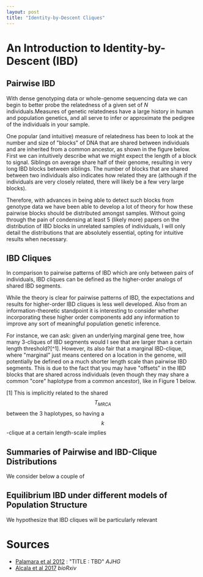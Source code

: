 ```yaml
---
layout: post
title: "Identity-by-Descent Cliques"
---
```


# An Introduction to Identity-by-Descent (IBD)

## Pairwise IBD

With dense genotyping data or whole-genome sequencing data we can begin to better probe the relatedness of a given set of $N$ individuals.Measures of genetic relatedness have a large history in human and population genetics, and all serve to infer or approximate the pedigree of the individuals in your sample.

One popular (and intuitive) measure of relatedness has been to look at the number and size of "blocks" of DNA that are shared between individuals and are inherited from a common ancestor, as shown in the figure below. First we can intuitively describe what we might expect the length of a block to signal. Siblings on average share half of their genome, resulting in very long IBD blocks between siblings. The number of blocks that are shared between two individuals also indicates how related they are (although if the individuals are very closely related, there will likely be a few very large blocks).

<!-- TODO : have a figure describing IBD here -->

Therefore, with advances in being able to detect such blocks from genotype data we have been able to develop a lot of theory for how these pairwise blocks should be distributed amongst samples. Without going through the pain of condensing at least 5 (likely more) papers on the distribution of IBD blocks in unrelated samples of individuals, I will only detail the distributions that are absolutely essential, opting for intuitive results when necessary.

## IBD Cliques

In comparison to pairwise patterns of IBD which are only between pairs of individuals, IBD cliques can be defined as the higher-order analogs of shared IBD segments.

<!-- TODO : show the concept of an IBD clique  here as opposed to pairwise patterns -->

While the theory is clear for pairwise patterns of IBD, the expectations and results for higher-order IBD cliques is less well developed. Also from an information-theoretic standpoint it is interesting to consider whether incorporating these higher order components add any information to improve any sort of meaningful population genetic inference.

For instance, we can ask: given an underlying marginal gene tree, how many 3-cliques of IBD segments would I see that are larger than a certain length threshold?[^1]. However, its also fair that a marginal IBD-clique, where "marginal" just means centered on a location in the genome, will potentially be defined on a much shorter length scale than pairwise IBD segments. This is due to the fact that you may have "offsets" in the IBD blocks that are shared across individuals (even though they may share a common "core" haplotype from a common ancestor), like in Figure 1 below.  

[1] This is implicitly related to the shared $$T_{MRCA}$$ between the 3 haplotypes, so having a $$k$$-clique at a certain length-scale implies 

<!-- Include a figure of a 3-clique of IBD -->

## Summaries of Pairwise and IBD-Clique Distributions

We consider below a couple of 





## Equilibrium IBD under different models of Population Structure

We hypothesize that IBD cliques will be particularly relevant 




# Sources

- [Palamara et al 2012]() : "TITLE : TBD" *AJHG*
- [Alcala et al 2017]() *bioRxiv*
